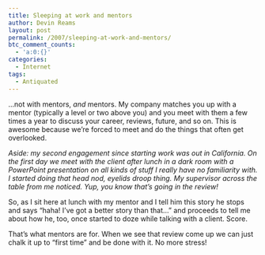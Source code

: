```yaml
---
title: Sleeping at work and mentors
author: Devin Reams
layout: post
permalink: /2007/sleeping-at-work-and-mentors/
btc_comment_counts:
  - 'a:0:{}'
categories:
  - Internet
tags:
  - Antiquated
---
```

&#8230;not with mentors, *and* mentors. My company matches you up with a mentor (typically a level or two above you) and you meet with them a few times a year to discuss your career, reviews, future, and so on. This is awesome because we&#8217;re forced to meet and do the things that often get overlooked.

*Aside: my second engagement since starting work was out in California. On the first day we meet with the client after lunch in a dark room with a PowerPoint presentation on all kinds of stuff I really have no familiarity with. I started doing that head nod, eyelids droop thing. My supervisor across the table from me noticed. Yup, you know that&#8217;s going in the review!*

So, as I sit here at lunch with my mentor and I tell him this story he stops and says &#8220;haha! I&#8217;ve got a better story than that&#8230;&#8221; and proceeds to tell me about how he, too, once started to doze while talking with a client. Score.

That&#8217;s what mentors are for. When we see that review come up we can just chalk it up to &#8220;first time&#8221; and be done with it. No more stress!